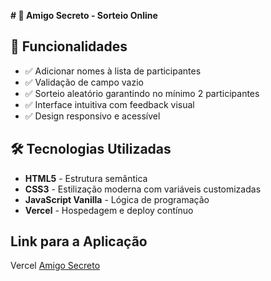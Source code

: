 **# 🎁 Amigo Secreto - Sorteio Online**

## 🚀 Funcionalidades

- ✅ Adicionar nomes à lista de participantes
- ✅ Validação de campo vazio
- ✅ Sorteio aleatório garantindo no mínimo 2 participantes
- ✅ Interface intuitiva com feedback visual
- ✅ Design responsivo e acessível

## 🛠 Tecnologias Utilizadas

- **HTML5** - Estrutura semântica
- **CSS3** - Estilização moderna com variáveis customizadas
- **JavaScript Vanilla** - Lógica de programação
- **Vercel** - Hospedagem e deploy contínuo

## Link para a Aplicação

Vercel
[Amigo Secreto](https://amigo-secreto-git-main-antoniosergioks-projects.vercel.app)
